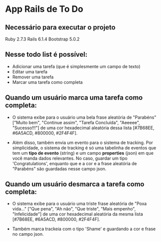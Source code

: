 # App Rails de To Do

## Necessário para executar o projeto
  Ruby  2.7.3
  Rails 6.1.4
  Bootstrap 5.0.2
  
## Nesse todo list é possível:
* Adicionar uma tarefa (que é simplesmente um campo de texto)
* Editar uma tarefa
* Remover uma tarefa
* Marcar uma tarefa como completa

## Quando um usuário **marca** uma tarefa como completa:
* O sistema exibe para o usuário uma bela frase aleatória de "Parabéns" ["Muito bem", "Continue assim", "Tarefa Concluída", "Aeeeee", "Sucesso!!!"] de uma cor hexadecimal aleatória dessa lista [#7B68EE, #6A5ACD, #800000, #2F4F4F].

* Além disso, também envia um evento para o sistema de tracking. Por simplicidade, o sistema de tracking é só uma tabelinha de eventos que tem um **tipo de evento** (string) e um campo **properties** (json) em que você manda dados relevantes. No caso, guardar um tipo 'Congratulations', enquanto que e a cor e a frase aleatória de "Parabéns" são guardadas nesse campo json.

## Quando um usuário **desmarca** a tarefa como completa:
* O sistema exibe para o usuário uma triste frase aleatória de "Poxa vida..." ["Que pena", "Ah não", "Que triste", "Mais empenho", "Infelicidade"] de uma cor hexadecimal aleatória da mesma lista [#7B68EE, #6A5ACD, #800000, #2F4F4F].

* Também marca trackeia com o tipo 'Shame' e guardando a cor e frase no campo json.